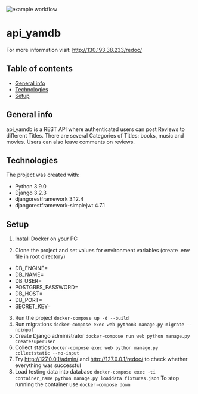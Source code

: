 ![example workflow](https://github.com/DariaDolotina/yamdb_final/actions/workflows/main.yml/badge.svg)
# api_yamdb

For more information visit:
http://130.193.38.233/redoc/

## Table of contents
* [General info](#general-info)
* [Technologies](#technologies)
* [Setup](#setup)

## General info
api_yamdb is a REST API where authenticated users can post Reviews to different Titles. There are several Categories of Titles: books, music and movies. Users can also leave comments on reviews.

## Technologies
The project was created with:
* Python 3.9.0
* Django 3.2.3
* djangorestframework 3.12.4
* djangorestframework-simplejwt 4.7.1

## Setup

1. Install Docker on your PC

2. Clone the project and set values for environment variables (create .env file in root directory)

* DB_ENGINE=
* DB_NAME=
* DB_USER=
* POSTGRES_PASSWORD=
* DB_HOST=
* DB_PORT=
* SECRET_KEY=

3. Run the project
`docker-compose up -d --build`
4. Run migrations 
`docker-compose exec web python3 manage.py migrate --noinput`
5. Create Django administrator
`docker-compose run web python manage.py createsuperuser`
6. Collect statics
`docker-compose exec web python manage.py collectstatic --no-input`
7. Try http://127.0.0.1/admin/  and http://127.0.0.1/redoc/ to check whether everything was successful
8. Load testing data into database
`docker-compose exec -ti container_name python manage.py loaddata fixtures.json`
To stop running the container use `docker-compose down`